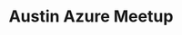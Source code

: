 ---
state: TX
region: Austin
title: Austin Azure Meetup
group_url: https://www.meetup.com/azureaustin/
topics: [ azure, cloud, webdev, microsoft ]
---
